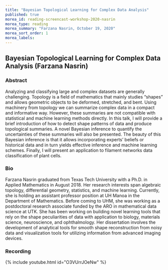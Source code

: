 ```yaml
---
title: "Bayesian Topological Learning for Complex Data Analysis"
published: true
morea_id: reading-screencast-workshop-2020-nasrin
morea_type: reading
morea_summary: "Farzana Nasrin, October 19, 2020"
morea_sort_order: 1
morea_labels:
---
```


## Bayesian Topological Learning for Complex Data Analysis (Farzana Nasrin)

### Abstract  

Analyzing and classifying large and complex datasets are generally challenging. Topology is a field of mathematics that mainly studies “shapes” and allows geometric objects to be deformed, stretched, and bent. Using machinery from topology we can summarize complex data in a compact and informative way. However, these summaries are not compatible with statistical and machine learning methods directly. In this talk, I will provide a brief introduction of how to detect shape patterns of data and produce topological summaries. A novel Bayesian inference to quantify the uncertainties of these summaries will also be presented. The beauty of this Bayesian inference is that it allows incorporating experts’ beliefs or historical data and in turn yields effective inference and machine learning schemes. Finally, I will present an application to filament networks data classification of plant cells.

### Bio  

Farzana Nasrin graduated from Texas Tech University with a Ph.D. in Applied Mathematics in August 2018. Her research interests span algebraic topology, differential geometry, statistics, and machine learning. Currently, she is holding an assistant professor position at UH Manoa in the Department of Mathematics. Before coming to UHM, she was working as a postdoctoral research associate funded by the ARO in mathematical data science at UTK. She has been working on building novel learning tools that rely on the shape peculiarities of data with application to biology, materials science, neuroscience, and ophthalmology. Her dissertation involves the development of analytical tools for smooth shape reconstruction from noisy data and visualization tools for utilizing information from advanced imaging devices.

### Recording

{% include youtube.html id="O3VUrrJOeNw" %}
